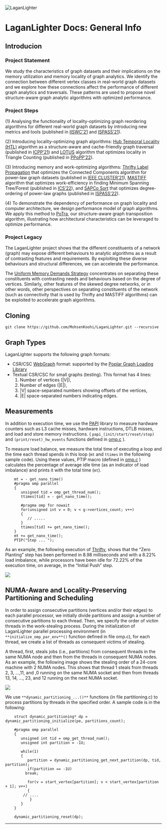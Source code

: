![LaganLighter](https://hpgp.net/LaganLighter/headers/header-squirrel.jpg) 

#  LaganLighter Docs: General Info

## Introducion

### Project Statement
We study the characteristics of graph datasets and their implications on the memory utilization and memory locality 
of graph analytics. We identify the connection between different vertex classes in real-world graph datasets and we 
explore how these connections affect the performance of different graph analytics and traversals. These patterns 
are used to propose novel structure-aware graph analytic algorithms with optimized performance.

### Project Steps
(1) Analysing the functionality of locality-optimizing graph reordering algorithms for different real-world graph datasets by introducing new metrics and tools (published in [IISWC'21](https://doi.org/10.1109/ISPASS51385.2021.00023) and 
[ISPASS’21](https://doi.org/10.1109/ISPASS51385.2021.00023)).

(2) Introducing locality-optimizing graph algorithms: [Hub Temporal Locality (HTL)](7.0-ihtl.md) 
algorithm as a structure-aware and cache-friendly graph traversal (published in [ICPP’21](https://doi.org/10.1145/3472456.3472462)) 
and [LOTUS](8.0-lotus.md) algorithm that optimizes locality in Triangle Counting (published in [PPoPP’22](https://doi.org/10.1145/3503221.3508402)).

(3) Introducing memory and work-optimizing algorithms: 
[Thrifty Label Propagation](2.0-thrifty.md) that 
optimizes the Connected Components algorithm for power-law graph datasets (published in [IEEE CLUSTER’21](https://doi.org/10.1109/Cluster48925.2021.00042)), [MASTIFF](3.0-mastiff.md) algorithm that optimizes work-efficiency in finding Minimum Spanning Tree/Forest (published in [ICS’22](https://doi.org/10.1145/3524059.3532365)), and [SAPCo Sort](1.0-sapco.md) that optimizes degree-ordering of power-law graphs (published in [ISPASS’22](https://doi.org/10.1109/ISPASS55109.2022.00015)).

(4) To demonstrate the dependency of performance on graph locality and computer architecture, we design performance model of graph algorithms. We apply this method to [PoTra](6.0-potra.md), our structure-aware graph transposition algorithm, illustrating how architectural characteristics can be leveraged to optimize performance.

### Project Legacy

The LaganLighter project shows that the different constituents of a network (graph) may expose different behaviours to 
analytic algorithms as a result of contrasting features and requirements. By exploiting these diverse behaviours and 
structural differences, we can accelerate the performance.

The [Uniform Memory Demands Strategy](https://pure.qub.ac.uk/files/417551607/LL_Thesis.pdf) concentrates on separating these constituents with contrasting needs and behaviours based on the degree of vertices. Similarly, other features of the skewed degree networks, or in other words, other perspectives on separating constituents of the network (such as connectivity that is used by Thrifty and MASTIFF algorithms) can be exploited to accelerate graph algorithms.


## Cloning

`git clone https://github.com/MohsenKoohi/LaganLighter.git --recursive`

## Graph Types
LaganLighter supports the following graph formats:
- CSR/CSC [WebGraph](https://law.di.unimi.it/datasets.php) format: supported by the [Poplar Graph Loading Library](https://blogs.qub.ac.uk/DIPSA/Poplar/)
- Textual CSR/CSC for small graphs (testing). This format has 4 lines: 
  1. Number of vertices (|V|), 
  2. Number of edges (|E|), 
  3. |V| space-separated numbers showing offsets of the vertices, 
  4. |E| space-separated numbers indicating edges.
   

## Measurements
In addition to execution time, we use the [PAPI](http://icl.cs.utk.edu/papi/) library to measure hardware counters such as L3 cache misses, hardware instructions, DTLB misses, and load and store memory instructions. ( `papi_(init/start/reset/stop)` and `(print/reset)_hw_events` functions defined in [omp.c](https://github.com/MohsenKoohi/LaganLighter/blob/main/omp.c) ).

To measure load balance, we measure the total time of executing a loop and the time each thread spends in this loop (`mt` and `ttimes` in the following sample code). Using these values, PTIP macro (defined in [omp.c](https://github.com/MohsenKoohi/LaganLighter/blob/main/omp.c) ) calculates the percentage of average idle time (as an indicator of load imbalance) and prints it with the total time (`mt`).
```
    mt = - get_nano_time()
    #pragma omp parallel  
    {
       unsigned tid = omp_get_thread_num();
       ttimes[tid] = - get_nano_time();
    	
       #pragma omp for nowait
       for(unsigned int v = 0; v < g->vertices_count; v++)
       {
          // .....
       }
       ttimes[tid] += get_nano_time();
    }
    mt += get_nano_time();
    PTIP("Step ... ");
 ```   

As an example, the following execution of [Thrifty](https://blogs.qub.ac.uk/DIPSA/Thrifty), shows that the “Zero Planting” step has been performed in 8.98 milliseconds and with a 8.22% load imbalance, while processors have been idle for 72.22% of the execution time, on average, in the “Initial Push” step.

![](images/load-imbalance.jpg)

## NUMA-Aware and Locality-Preserving Partitioning and Scheduling

In order to assign consecutive partitions (vertices and/or their edges) to each parallel processor, we initially divide partitions and assign a number of consecutive partitions to each thread. Then, we specify the order of victim threads in the work-stealing process. During the initialization of LaganLighter parallel processing environment (in `**initialize_omp_par_env**()` function defined in file omp.c), for each thread, we create a list of threads as consequent victims of stealing.

A thread, first, steals jobs (i.e., partitions) from consequent threads in the same NUMA node and then from the threads in consequent NUMA nodes. As an example, the following image shows the stealing order of a 24-core machine with 2 NUMA nodes. This shows that thread 1 steals from threads 2, 3, …,11, and ,0 running on the same NUMA socket and then from threads 13, 14, …, 23, and 12 running on the next NUMA socket.

![](images/stealing-order.png)

We use `**dynamic_partitioning_...()**` functions (in file partitioning.c) to process partitions by threads in the specified order. A sample code is in the following:

```
    struct dynamic_partitioning* dp = dynamic_partitioning_initialize(pe, partitions_count);
    
    #pragma omp parallel  
    {
       unsigned int tid = omp_get_thread_num();
       unsigned int partition = -1U;		
    
       while(1)
       {
          partition = dynamic_partitioning_get_next_partition(dp, tid, partition);
          if(partition == -1U)
    	 break; 
    
          for(v = start_vertex[partition]; v < start_vertex[partition + 1]; v++)
          {
    	// ....
           }
       }
    }
    
    dynamic_partitioning_reset(dp);
```    



--------------------
